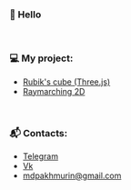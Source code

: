### 👋 Hello
<br/>

### 💻 My project:
- [Rubik's cube (Three.js)](https://mdpakhmurin.github.io/buvos-kocka/introduction.html)
- [Raymarching 2D](https://mdpakhmurin.github.io/RayMarching_2D/)
<br/>

### 📬 Contacts:
- [Telegram](https://t.me/mdpakhmurin)
- [Vk](https://vk.com/mdpakhmurin)
- [mdpakhmurin@gmail.com](mailto:mdpakhmurin@gmail.com)
